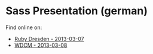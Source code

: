 # Sass Presentation (german)


Find online on:
* [Ruby Dresden  - 2013-03-07](http://zealot128.github.com/sass-presentation/rubydd)
* [WDCM - 2013-03-08](http://zealot128.github.com/sass-presentation/wdcm)



